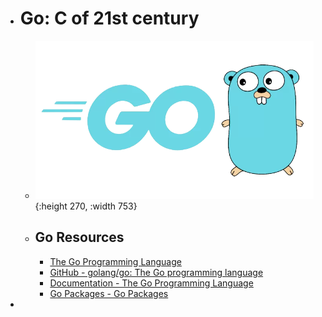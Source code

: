 - # Go: C of 21st century
	- ![go.png](../assets/go_1687967894127_0.png){:height 270, :width 753}
	- ## Go Resources
		- [The Go Programming Language](https://go.dev/)
		- [GitHub - golang/go: The Go programming language](https://github.com/golang/go)
		- [Documentation - The Go Programming Language](https://go.dev/doc/)
		- [Go Packages - Go Packages](https://pkg.go.dev/)
-